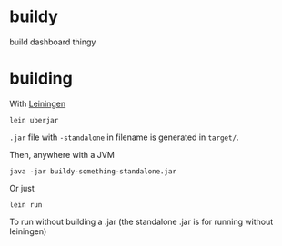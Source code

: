 # buildy

build dashboard thingy

# building

With [Leiningen](https://github.com/technomancy/leiningen)

    lein uberjar

`.jar` file with `-standalone` in filename is generated in `target/`.

Then, anywhere with a JVM

    java -jar buildy-something-standalone.jar

Or just

    lein run

To run without building a .jar (the standalone .jar is for running
without leiningen)

